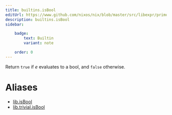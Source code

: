 ```yaml
---
title: builtins.isBool
editUrl: https://www.github.com/nixos/nix/blob/master/src/libexpr/primops.cc
description: builtins.isBool
sidebar:

    badge:
        text: Builtin
        variant: note

    order: 0
---
```


Return `true` if *e* evaluates to a bool, and `false` otherwise.


# Aliases

- [lib.isBool](reference/lib/lib-isBool)
- [lib.trivial.isBool](reference/lib/trivial/lib-trivial-isBool)


